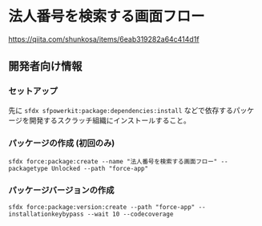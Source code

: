 # 法人番号を検索する画面フロー

https://qiita.com/shunkosa/items/6eab319282a64c414d1f

## 開発者向け情報

### セットアップ

先に `sfdx sfpowerkit:package:dependencies:install` などで依存するパッケージを開発するスクラッチ組織にインストールすること。

### パッケージの作成 (初回のみ)

```
sfdx force:package:create --name "法人番号を検索する画面フロー" --packagetype Unlocked --path "force-app"
```

### パッケージバージョンの作成

```
sfdx force:package:version:create --path "force-app" --installationkeybypass --wait 10 --codecoverage
```
